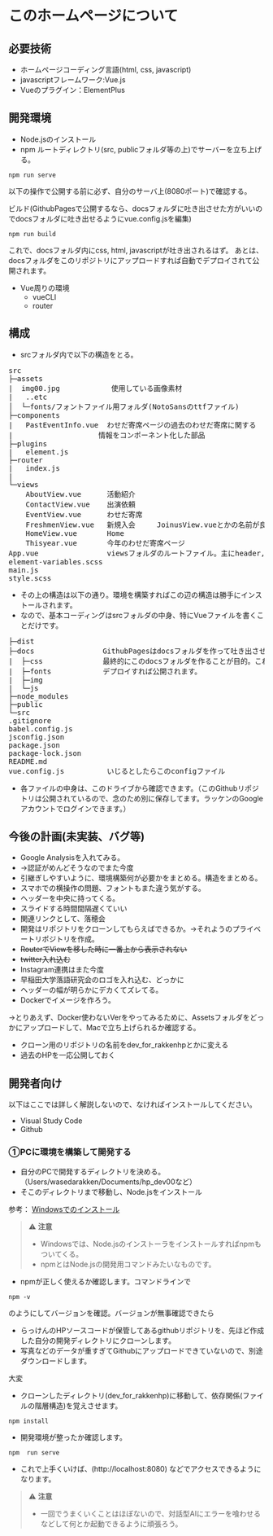 # このホームページについて
## 必要技術
* ホームページコーディング言語(html, css, javascript)
* javascriptフレームワーク:Vue.js
* Vueのプラグイン：ElementPlus

## 開発環境
* Node.jsのインストール
* npm
ルートディレクトリ(src, publicフォルダ等の上)でサーバーを立ち上げる。
```
npm run serve
```
以下の操作で公開する前に必ず、自分のサーバ上(8080ポート)で確認する。

ビルド(GithubPagesで公開するなら、docsフォルダに吐き出させた方がいいのでdocsフォルダに吐き出せるようにvue.config.jsを編集)
```
npm run build
```
これで、docsフォルダ内にcss, html, javascriptが吐き出されるはず。
あとは、docsフォルダをこのリポジトリにアップロードすれば自動でデプロイされて公開されます。

* Vue周りの環境
  * vueCLI
  * router


## 構成
* srcフォルダ内で以下の構造をとる。
<pre>
src
├─assets
|  img00.jpg            使用している画像素材
|   ..etc
│  └─fonts/フォントファイル用フォルダ(NotoSansのttfファイル)
├─components
|   PastEventInfo.vue  わせだ寄席ページの過去のわせだ寄席に関する
|                    情報をコンポーネント化した部品
├─plugins
|   element.js
├─router
|   index.js
|
└─views
    AboutView.vue      活動紹介
    ContactView.vue    出演依頼
    EventView.vue      わせだ寄席
    FreshmenView.vue   新規入会     JoinusView.vueとかの名前が良かったかも、、
    HomeView.vue       Home
    Thisyear.vue       今年のわせだ寄席ページ 
App.vue                viewsフォルダのルートファイル。主にheader, footer, router遷移
element-variables.scss
main.js
style.scss
</pre>

* その上の構造は以下の通り。環境を構築すればこの辺の構造は勝手にインストールされます。
* なので、基本コーディングはsrcフォルダの中身、特にVueファイルを書くことだけです。
<pre>
├─dist
├─docs                GithubPagesはdocsフォルダを作って吐き出させると公開できる。
|  ├─css              最終的にこのdocsフォルダを作ることが目的。これをアップロードして
|  ├─fonts            デプロイすれば公開されます。
|  ├─img
|  └─js
├─node_modules
├─public
└─src
.gitignore
babel.config.js
jsconfig.json
package.json
package-lock.json
README.md
vue.config.js          いじるとしたらこのconfigファイル
</pre>

* 各ファイルの中身は、このドライブから確認できます。（このGithubリポジトリは公開されているので、念のため別に保存してます。ラッケンのGoogleアカウントでログインできます。）

## 今後の計画(未実装、バグ等)
* Google Analysisを入れてみる。
* →認証がめんどそうなのでまた今度
* 引継ぎしやすいように、環境構築何が必要かをまとめる。構造をまとめる。
* スマホでの横操作の問題、フォントもまた違う気がする。
* ヘッダーを中央に持ってくる。
* スライドする時間間隔遅くていい
* 関連リンクとして、落穂会
* 開発はリポジトリをクローンしてもらえばできるか。→それようのプライベートリポジトリを作成。
* ~~RouterでViewを移した時に一番上から表示されない~~
* ~~twitter入れ込む~~
* Instagram連携はまた今度
* 早稲田大学落語研究会のロゴを入れ込む、どっかに
* ヘッダーの幅が明らかにデカくてズレてる。
* Dockerでイメージを作ろう。

->とりあえず、Docker使わないVerをやってみるために、Assetsフォルダをどっかにアップロードして、Macで立ち上げられるか確認する。
* クローン用のリポジトリの名前をdev_for_rakkenhpとかに変える
* 過去のHPを一応公開しておく




## 開発者向け
以下はここでは詳しく解説しないので、なければインストールしてください。
* Visual Study Code
* Github

### ①PCに環境を構築して開発する
* 自分のPCで開発するディレクトリを決める。（Users/wasedarakken/Documents/hp_dev00など）
* そこのディレクトリまで移動し、Node.jsをインストール

参考： [Windowsでのインストール](https://qiita.com/C_HERO/items/318fe65871f8e53e8c80)
> ⚠️ **注意** 
> - Windowsでは、Node.jsのインストーラをインストールすればnpmもついてくる。
> - npmとはNode.jsの開発用コマンドみたいなものです。

* npmが正しく使えるか確認します。コマンドラインで
```
npm -v
```
のようにしてバージョンを確認。バージョンが無事確認できたら
* らっけんのHPソースコードが保管してあるgithubリポジトリを、先ほど作成した自分の開発ディレクトリにクローンします。
* 写真などのデータが重すぎてGithubにアップロードできていないので、別途ダウンロードします。

 大変
* クローンしたディレクトリ(dev_for_rakkenhp)に移動して、依存関係(ファイルの階層構造)を覚えさせます。
```
npm install
```
* 開発環境が整ったか確認します。
```
npm  run serve
```
* これで上手くいけば、(http://localhost:8080) などでアクセスできるようになります。
> ⚠️ **注意** 
> - 一回でうまくいくことはほぼないので、対話型AIにエラーを喰わせるなどして何とか起動できるように頑張ろう。
